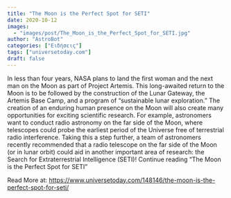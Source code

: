 ```yaml
---
title: "The Moon is the Perfect Spot for SETI"
date: 2020-10-12
images:
  - "images/post/The_Moon_is_the_Perfect_Spot_for_SETI.jpg"
author: "AstroBot"
categories: ["Ειδήσεις"]
tags: ["universetoday.com"]
draft: false
---
```


In less than four years, NASA plans to land the first woman and the next man on the Moon as part of Project Artemis. This long-awaited return to the Moon is to be followed by the construction of the Lunar Gateway, the Artemis Base Camp, and a program of “sustainable lunar exploration.” The creation of an enduring human presence on the Moon will also create many opportunities for exciting scientific research. For example, astronomers want to conduct radio astronomy on the far side of the Moon, where telescopes could probe the earliest period of the Universe free of terrestrial radio interference. Taking this a step further, a team of astronomers recently recommended that a radio telescope on the far side of the Moon (or in lunar orbit) could aid in another important area of research: the Search for Extraterrestrial Intelligence (SETI)! Continue reading “The Moon is the Perfect Spot for SETI” 

Read More at: https://www.universetoday.com/148146/the-moon-is-the-perfect-spot-for-seti/
